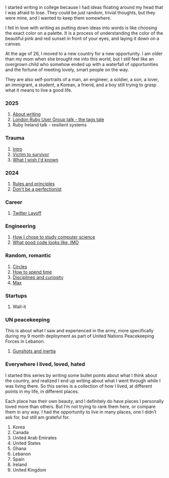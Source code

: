 I started writing in college because I had ideas floating around my head that I was afraid to lose. They could be just random, trivial thoughts, but they were mine, and I wanted to keep them somewhere. 

I fell in love with writing as putting down ideas into words is like choosing the exact color on a palette. It is a process of understanding the color of the beautiful pink and red sunset in front of your eyes, and laying it down on a canvas.

At the age of 26, I moved to a new country for a new opportunity. I am older than my mom when she brought me into this world, but I still feel like an overgrown child who somehow ended up with a waterfall of opportunities and the fortune of meeting lovely, smart people on the way.

<!-- At the age of 27, Elon Musk acquired Twitter, and I got laid off in a country I barely had any friends.

At the age of 28, I traveled to South America, and nearly got murdered and was stolen of my life savings.

The writings are snapshots of the world through the eyes of a guy who happened to live in 9 countries, served in the United Nations Peacekeeping Forces, got laid off by Elon Musk, almost got murdered and lost his life savings. -->

They are also self-portraits of a man, an engineer, a soldier, a son, a lover, an immigrant, a student, a Korean, a friend, and a boy still trying to grasp what it means to live a good life.

<!-- I found out that a lot of random people end up somehow reading this blog. If you have any feedback or want to talk about any of the things I wrote, please reach out to me. There's nothing that makes me quite as happy as when I hear someone who read the things I wrote. My contact details are at the footnotes. -->

<!-- The one without links are currently being written/edited. -->

### 2025
1. [About writing](/blog?post=about-writing)
2. [London Ruby User Group talk - the tags tale](https://assets.lrug.org/videos/2025/february/jaehurn-nam-the-tag-tale-lrug-feb-2025.mp4)
3. Ruby Ireland talk - resilient systems

### Trauma
1. [Intro](/blog?post=trauma-intro)
2. [Victim to survivor](/blog?post=survivor)
3. [What I wish I'd known](/blog?post=trauma-wish)

### 2024
1. [Rules and principles](/blog?post=rules-principles)
2. [Don't be a perfectionist](/blog?post=perfectionist)

### Career
1. [Twitter Layoff](/blog?post=layoff)
<!-- 2. Job hunting, I absolutely hate it -->

### Engineering
1. [How I chose to study computer science](/blog?post=computer-science)
2. [What good code looks like, IMO](/blog?post=good-code)
<!-- 2. The beautify of programming -->
<!-- 4. What I love and hate about tech -->

### Random, romantic
1. [Circles](/blog?post=circles)
2. [How to spend time](/blog?post=time)
3. [Disciplines and curiosity](/blog?post=discipline-and-curiosity)
4. [Max](/blog?post=max)
<!-- 5. Transcending values across different fields, a.k.a. values to become the best at what you do -->
<!-- 6. My grandma -->
<!-- 7. My grandfather -->


### Startups
1. Wall-it
<!-- 2. NUFUTU -->

### UN peacekeeping
This is about what I saw and experienced in the army, more specifically during my 9 month deployment as part of United Nations Peacekeeping Forces in Lebanon.
1. [Gunshots and inertia](/blog?post=gunshots)
<!-- 2. PRC$$ -->

### Everywhere I lived, loved, hated
I started this series by writing some bullet points about what I think about the country, and realized I end up writing about what I went through while I was living there. So this series is a collection of how I lived, at different points in my life, in different places.

Each place has their own beauty, and I definitely do have places I personally loved more than others. But I’m not trying to rank them here, or compare them in any way. I had the opportunity to live in many places, one I didn’t ask for, but still am grateful for.
1. Korea
2. Canada
3. United Arab Emirates
4. United States
5. Ghana
6. Lebanon
7. Spain
8. Ireland
9. United Kingdom